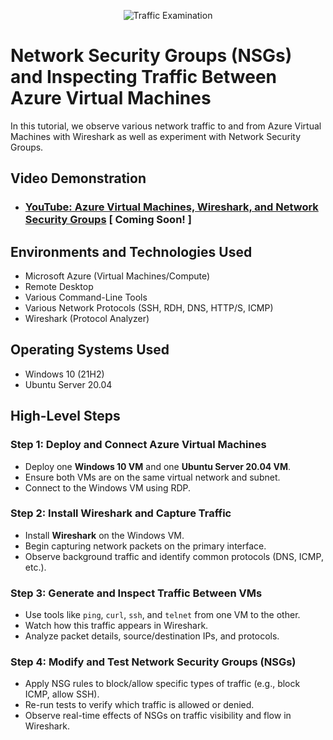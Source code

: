 <p align="center">
<img src="https://i.imgur.com/Ua7udoS.png" alt="Traffic Examination"/>
</p>

<h1>Network Security Groups (NSGs) and Inspecting Traffic Between Azure Virtual Machines</h1>
In this tutorial, we observe various network traffic to and from Azure Virtual Machines with Wireshark as well as experiment with Network Security Groups. <br />


<h2>Video Demonstration</h2>

- ### [YouTube: Azure Virtual Machines, Wireshark, and Network Security Groups](https://www.youtube.com) [ Coming Soon! ]

<h2>Environments and Technologies Used</h2>

- Microsoft Azure (Virtual Machines/Compute)
- Remote Desktop
- Various Command-Line Tools
- Various Network Protocols (SSH, RDH, DNS, HTTP/S, ICMP)
- Wireshark (Protocol Analyzer)

<h2>Operating Systems Used </h2>

- Windows 10 (21H2)
- Ubuntu Server 20.04

<h2>High-Level Steps</h2>

### Step 1: Deploy and Connect Azure Virtual Machines

- Deploy one **Windows 10 VM** and one **Ubuntu Server 20.04 VM**.
- Ensure both VMs are on the same virtual network and subnet.
- Connect to the Windows VM using RDP.

### Step 2: Install Wireshark and Capture Traffic

- Install **Wireshark** on the Windows VM.
- Begin capturing network packets on the primary interface.
- Observe background traffic and identify common protocols (DNS, ICMP, etc.).

### Step 3: Generate and Inspect Traffic Between VMs

- Use tools like `ping`, `curl`, `ssh`, and `telnet` from one VM to the other.
- Watch how this traffic appears in Wireshark.
- Analyze packet details, source/destination IPs, and protocols.

### Step 4: Modify and Test Network Security Groups (NSGs)

- Apply NSG rules to block/allow specific types of traffic (e.g., block ICMP, allow SSH).
- Re-run tests to verify which traffic is allowed or denied.
- Observe real-time effects of NSGs on traffic visibility and flow in Wireshark.

